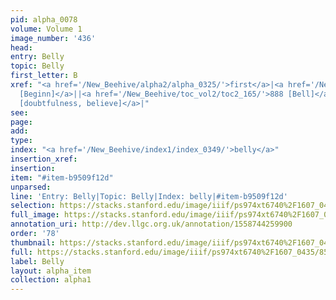```yaml
---
pid: alpha_0078
volume: Volume 1
image_number: '436'
head: 
entry: Belly
topic: Belly
first_letter: B
xref: "<a href='/New_Beehive/alpha2/alpha_0325/'>first</a>|<a href='/New_Beehive/toc_vol2/toc2_128/'>550
  [Beginn]</a>||<a href='/New_Beehive/toc_vol2/toc2_165/'>888 [Bell]</a>|<a href='/New_Beehive/toc_vol2/toc2_156/'>705
  [doubtfulness, believe]</a>|"
see: 
page: 
add: 
type: 
index: "<a href='/New_Beehive/index1/index_0349/'>belly</a>"
insertion_xref: 
insertion: 
item: "#item-b9509f12d"
unparsed: 
line: 'Entry: Belly|Topic: Belly|Index: belly|#item-b9509f12d'
selection: https://stacks.stanford.edu/image/iiif/ps974xt6740%2F1607_0435/857,2764,2905,370/full/0/default.jpg
full_image: https://stacks.stanford.edu/image/iiif/ps974xt6740%2F1607_0435/full/full/0/default.jpg
annotation_uri: http://dev.llgc.org.uk/annotation/1558744259900
order: '78'
thumbnail: https://stacks.stanford.edu/image/iiif/ps974xt6740%2F1607_0435/857,2764,600,180/250,/0/default.jpg
full: https://stacks.stanford.edu/image/iiif/ps974xt6740%2F1607_0435/857,2764,2905,370/full/0/default.jpg
label: Belly
layout: alpha_item
collection: alpha1
---
```

